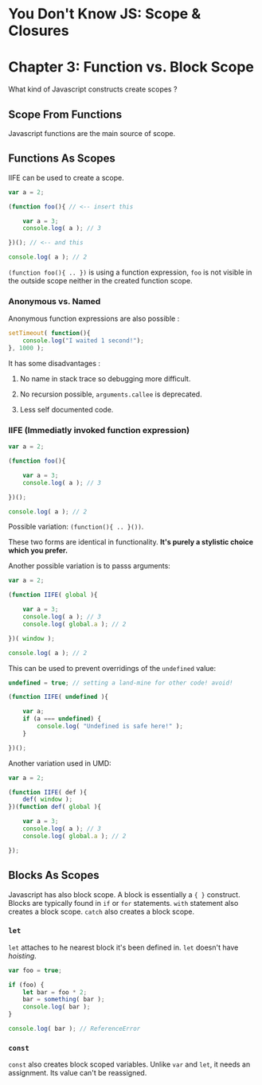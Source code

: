 # You Don't Know JS: Scope & Closures
# Chapter 3: Function vs. Block Scope

What kind of Javascript constructs create scopes ?

## Scope From Functions

Javascript functions are the main source of scope.

## Functions As Scopes

IIFE can be used to create a scope.

```js
var a = 2;

(function foo(){ // <-- insert this

	var a = 3;
	console.log( a ); // 3

})(); // <-- and this

console.log( a ); // 2
```

`(function foo(){ .. })` is using a function expression, `foo` is not visible in the outside scope neither in the created function scope.

### Anonymous vs. Named

Anonymous function expressions are also possible :

```js
setTimeout( function(){
	console.log("I waited 1 second!");
}, 1000 );
```

It has some disadvantages :

1. No name in stack trace so debugging more difficult.

2. No recursion possible, `arguments.callee` is deprecated.

3. Less self documented code.

### IIFE (Immediatly invoked function expression)

```js
var a = 2;

(function foo(){

	var a = 3;
	console.log( a ); // 3

})();

console.log( a ); // 2
```
Possible variation: `(function(){ .. }())`.

These two forms are identical in functionality. **It's purely a stylistic choice which you prefer.**

Another possible variation is to passs arguments:

```js
var a = 2;

(function IIFE( global ){

	var a = 3;
	console.log( a ); // 3
	console.log( global.a ); // 2

})( window );

console.log( a ); // 2
```

This can be used to prevent overridings of the `undefined` value:

```js
undefined = true; // setting a land-mine for other code! avoid!

(function IIFE( undefined ){

	var a;
	if (a === undefined) {
		console.log( "Undefined is safe here!" );
	}

})();
```

Another variation used in UMD:

```js
var a = 2;

(function IIFE( def ){
	def( window );
})(function def( global ){

	var a = 3;
	console.log( a ); // 3
	console.log( global.a ); // 2

});
```

## Blocks As Scopes

Javascript has also block scope. A block is essentially a `{ }` construct. Blocks are typically found in `if` or `for` statements. `with` statement also creates a block scope. `catch` also creates a block scope.

### `let`

`let` attaches to he nearest block it's been defined in. `let` doesn't have *hoisting*.

```js
var foo = true;

if (foo) {
	let bar = foo * 2;
	bar = something( bar );
	console.log( bar );
}

console.log( bar ); // ReferenceError
```

### `const`

`const` also creates block scoped variables. Unlike `var` and `let`, it needs an assignment. Its value can't be reassigned.
```
